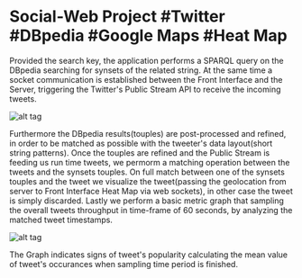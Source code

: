 # Social-Web Project #Twitter #DBpedia #Google Maps #Heat Map

Provided the search key, the application performs a SPARQL query on the DBpedia searching for synsets of the related string.
At the same time a socket communication is established between the Front Interface and the Server, triggering the Twitter's Public Stream API to receive the incoming tweets.


![alt tag](http://i.imgur.com/v1RCkQy.jpg)

Furthermore the DBpedia results(touples) are post-processed and refined, in order to be matched as possible with the tweeter's data layout(short string patterns). Once the touples are refined and the Public Stream is feeding us run time tweets, we permorm a matching operation between the tweets and the synsets touples. On full match between one of the synsets touples and the tweet we visualize the tweet(passing the geolocation from server to Front Interface Heat Map via web sockets), in other case the tweet is simply discarded. Lastly we perform a basic metric graph that sampling the overall tweets throughput in time-frame of 60 seconds, by analyzing the matched tweet timestamps. 



![alt tag](http://i.imgur.com/8Pa9IyF.jpg)






The Graph indicates signs of tweet's popularity calculating the mean value of tweet's occurances when sampling time period is finished.

